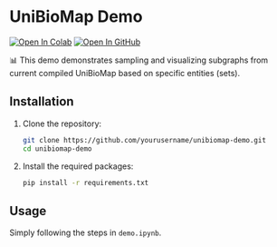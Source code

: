 # UniBioMap Demo
[![Open In Colab](https://colab.research.google.com/assets/colab-badge.svg)](https://colab.research.google.com/github/xfd997700/unibiomap-demo/blob/main/demo.ipynb)
[![Open In GitHub](https://img.shields.io/badge/Open%20in-GitHub-black?logo=github)](https://github.com/xfd997700/unibiomap_demo)

📊 This demo demonstrates sampling and visualizing subgraphs from current compiled UniBioMap based on specific entities (sets).


## Installation

1. Clone the repository:
    ```bash
    git clone https://github.com/yourusername/unibiomap-demo.git
    cd unibiomap-demo
    ```

2. Install the required packages:
    ```bash
    pip install -r requirements.txt
    ```

## Usage
Simply following the steps in `demo.ipynb`.